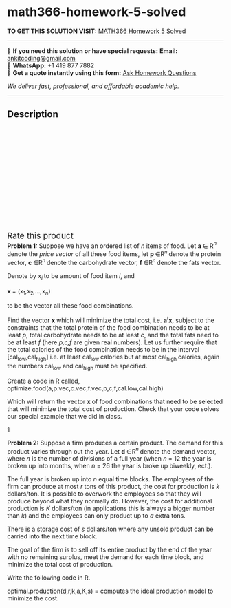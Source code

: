 # math366-homework-5-solved
**TO GET THIS SOLUTION VISIT:** [MATH366 Homework 5 Solved](https://www.ankitcodinghub.com/product/math366-homework-5-solved/)


---

📩 **If you need this solution or have special requests:** **Email:** ankitcoding@gmail.com  
📱 **WhatsApp:** +1 419 877 7882  
📄 **Get a quote instantly using this form:** [Ask Homework Questions](https://www.ankitcodinghub.com/services/ask-homework-questions/)

*We deliver fast, professional, and affordable academic help.*

---

<h2>Description</h2>



<div class="kk-star-ratings kksr-auto kksr-align-center kksr-valign-top" data-payload="{&quot;align&quot;:&quot;center&quot;,&quot;id&quot;:&quot;92281&quot;,&quot;slug&quot;:&quot;default&quot;,&quot;valign&quot;:&quot;top&quot;,&quot;ignore&quot;:&quot;&quot;,&quot;reference&quot;:&quot;auto&quot;,&quot;class&quot;:&quot;&quot;,&quot;count&quot;:&quot;0&quot;,&quot;legendonly&quot;:&quot;&quot;,&quot;readonly&quot;:&quot;&quot;,&quot;score&quot;:&quot;0&quot;,&quot;starsonly&quot;:&quot;&quot;,&quot;best&quot;:&quot;5&quot;,&quot;gap&quot;:&quot;4&quot;,&quot;greet&quot;:&quot;Rate this product&quot;,&quot;legend&quot;:&quot;0\/5 - (0 votes)&quot;,&quot;size&quot;:&quot;24&quot;,&quot;title&quot;:&quot;MATH366 Homework 5 Solved&quot;,&quot;width&quot;:&quot;0&quot;,&quot;_legend&quot;:&quot;{score}\/{best} - ({count} {votes})&quot;,&quot;font_factor&quot;:&quot;1.25&quot;}">

<div class="kksr-stars">

<div class="kksr-stars-inactive">
            <div class="kksr-star" data-star="1" style="padding-right: 4px">


<div class="kksr-icon" style="width: 24px; height: 24px;"></div>
        </div>
            <div class="kksr-star" data-star="2" style="padding-right: 4px">


<div class="kksr-icon" style="width: 24px; height: 24px;"></div>
        </div>
            <div class="kksr-star" data-star="3" style="padding-right: 4px">


<div class="kksr-icon" style="width: 24px; height: 24px;"></div>
        </div>
            <div class="kksr-star" data-star="4" style="padding-right: 4px">


<div class="kksr-icon" style="width: 24px; height: 24px;"></div>
        </div>
            <div class="kksr-star" data-star="5" style="padding-right: 4px">


<div class="kksr-icon" style="width: 24px; height: 24px;"></div>
        </div>
    </div>

<div class="kksr-stars-active" style="width: 0px;">
            <div class="kksr-star" style="padding-right: 4px">


<div class="kksr-icon" style="width: 24px; height: 24px;"></div>
        </div>
            <div class="kksr-star" style="padding-right: 4px">


<div class="kksr-icon" style="width: 24px; height: 24px;"></div>
        </div>
            <div class="kksr-star" style="padding-right: 4px">


<div class="kksr-icon" style="width: 24px; height: 24px;"></div>
        </div>
            <div class="kksr-star" style="padding-right: 4px">


<div class="kksr-icon" style="width: 24px; height: 24px;"></div>
        </div>
            <div class="kksr-star" style="padding-right: 4px">


<div class="kksr-icon" style="width: 24px; height: 24px;"></div>
        </div>
    </div>
</div>


<div class="kksr-legend" style="font-size: 19.2px;">
            <span class="kksr-muted">Rate this product</span>
    </div>
    </div>
<strong>Problem 1: </strong>Suppose we have an ordered list of <em>n </em>items of food. Let <strong>a </strong>∈ R<em><sup>n </sup></em>denote the <em>price vector </em>of all these food items, let <strong>p </strong>∈R<em><sup>n </sup></em>denote the protein vector, <strong>c </strong>∈R<em><sup>n </sup></em>denote the carbohydrate vector, <strong>f </strong>∈R<em><sup>n </sup></em>denote the fats vector.

Denote by <em>x<sub>i </sub></em>to be amount of food item <em>i</em>, and

<strong>x </strong>= (<em>x</em><sub>1</sub><em>,x</em><sub>2</sub><em>,…,x<sub>n</sub></em>)

to be the vector all these food combinations.

Find the vector <strong>x </strong>which will minimize the total cost, i.e. <strong>a</strong><em><sup>t</sup></em><strong>x</strong>, subject to the constraints that the total protein of the food combination needs to be at least <em>p</em>, total carbohydrate needs to be at least <em>c</em>, and the total fats need to be at least <em>f </em>(here <em>p,c,f </em>are given real numbers). Let us further require that the total calories of the food combination needs to be in the interval [cal<sub>low</sub><em>,</em>cal<sub>high</sub>] i.e. at least cal<sub>low </sub>calories but at most cal<sub>high </sub>calories, again the numbers cal<sub>low </sub>and cal<sub>high </sub>must be specified.

Create a code in R called, optimize.food(a,p.vec,c.vec,f.vec,p,c,f,cal.low,cal.high)

Which will return the vector <strong>x </strong>of food combinations that need to be selected that will minimize the total cost of production. Check that your code solves our special example that we did in class.

1

<strong>Problem 2: </strong>Suppose a firm produces a certain product. The demand for this product varies through out the year. Let <strong>d </strong>∈R<em><sup>n </sup></em>denote the demand vector, where <em>n </em>is the number of divisions of a full year (when <em>n </em>= 12 the year is broken up into months, when <em>n </em>= 26 the year is broke up biweekly, ect.).

The full year is broken up into <em>n </em>equal time blocks. The employees of the firm can produce at most <em>r </em>tons of this product, the cost for production is <em>k </em>dollars/ton. It is possible to overwork the employees so that they will produce beyond what they normally do. However, the cost for additional production is <em>K </em>dollars/ton (in applications this is always a bigger number than <em>k</em>) and the employees can only product up to <em>a </em>extra tons.

There is a storage cost of <em>s </em>dollars/ton where any unsold product can be carried into the next time block.

The goal of the firm is to sell off its entire product by the end of the year with no remaining surplus, meet the demand for each time block, and minimize the total cost of production.

Write the following code in R.

optimal.production(d,r,k,a,K,s) = computes the ideal production model to minimize the cost.
